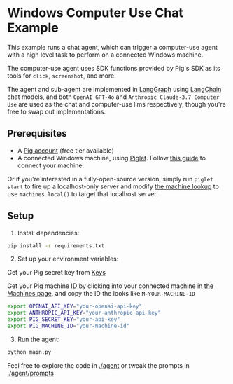 # Windows Computer Use Chat Example

This example runs a chat agent, which can trigger a computer-use agent with a high level task to perform on a connected Windows machine. 

The computer-use agent uses SDK functions provided by Pig's SDK as its tools for `click`, `screenshot`, and more.

The agent and sub-agent are implemented in [LangGraph](https://www.langchain.com/langgraph) using [LangChain](https://www.langchain.com) chat models, and both `OpenAI GPT-4o` and `Anthropic Claude-3.7 Computer Use` are used as the chat and computer-use llms respectively, though you're free to swap out implementations.

## Prerequisites
- A [Pig account](https://www.pig.dev/app) (free tier available)
- A connected Windows machine, using [Piglet](https://github.com/pig-dot-dev/piglet). Follow [this guide](https://docs.pig.dev/quickstart/intro) to connect your machine.

Or if you're interested in a fully-open-source version, simply run `piglet start` to fire up a localhost-only server and modify [the machine lookup](https://github.com/pig-dot-dev/pig-python/blob/c7392708ad8247376a76ff401a178d26d5d7c0a1/examples/chat/agent/pig_agent.py#L69) to use `machines.local()` to target that localhost server.

## Setup

1. Install dependencies:
```bash
pip install -r requirements.txt
```

2. Set up your environment variables:
   
Get your Pig secret key from [Keys](https://pig.dev/app/keys)

Get your Pig machine ID by clicking into your connected machine in [the Machines page](https://pig.dev/app), and copy the ID the looks like `M-YOUR-MACHINE-ID`

```bash
export OPENAI_API_KEY="your-openai-api-key"
export ANTHROPIC_API_KEY="your-anthropic-api-key"
export PIG_SECRET_KEY="your-api-key"
export PIG_MACHINE_ID="your-machine-id"
```


3. Run the agent:
```bash
python main.py
```

Feel free to explore the code in [./agent](./agent) or tweak the prompts in [./agent/prompts](./agent/prompts.py)
